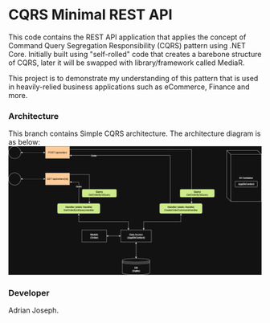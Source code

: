 # CQRS Minimal REST API
This code contains the REST API application that applies the concept of Command Query Segregation Responsibility (CQRS) pattern using .NET Core. Initially built using "self-rolled" code that creates a barebone structure of CQRS, later it will be swapped with library/framework called MediaR.

This project is to demonstrate my understanding of this pattern that is used in heavily-relied business applications such as eCommerce, Finance and more.

### Architecture
This branch contains Simple CQRS architecture. The architecture diagram is as below:
![Simple CQRS Architecture Diagram](/images/Simple%20CQRS.png)


### Developer
Adrian Joseph.